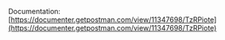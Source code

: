 Documentation: [https://documenter.getpostman.com/view/11347698/TzRPiote](https://documenter.getpostman.com/view/11347698/TzRPiote)
